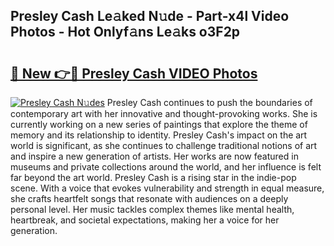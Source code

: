 ## Presley Cash Le𝚊ked N𝚞de - Part-x4l Video Photos - Hot Onlyf𝚊ns Le𝚊ks o3F2p

# <h2><a href="http://ab60117.deff.icu/?id=Presley+Cash">🔗 New 👉🔴 Presley Cash VIDEO Photos</a></h2>

[![Presley Cash N𝚞des](https://i.imgur.com/rIISA9y.gif)](http://ab60117.deff.icu/?id=Presley+Cash)
Presley Cash continues to push the boundaries of contemporary art with her innovative and thought-provoking works. She is currently working on a new series of paintings that explore the theme of memory and its relationship to identity. Presley Cash's impact on the art world is significant, as she continues to challenge traditional notions of art and inspire a new generation of artists. Her works are now featured in museums and private collections around the world, and her influence is felt far beyond the art world. Presley Cash is a rising star in the indie-pop scene. With a voice that evokes vulnerability and strength in equal measure, she crafts heartfelt songs that resonate with audiences on a deeply personal level. Her music tackles complex themes like mental health, heartbreak, and societal expectations, making her a voice for her generation.
